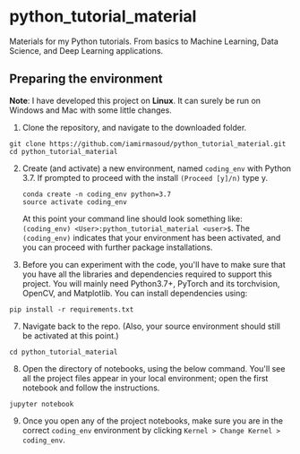 # python_tutorial_material
Materials for my Python tutorials. From basics to Machine Learning, Data Science, and Deep Learning applications.

## Preparing the environment
**Note**: I have developed this project on __Linux__. It can surely be run on Windows and Mac with some little changes.

1. Clone the repository, and navigate to the downloaded folder.
```
git clone https://github.com/iamirmasoud/python_tutorial_material.git
cd python_tutorial_material
```

2. Create (and activate) a new environment, named `coding_env` with Python 3.7. If prompted to proceed with the install `(Proceed [y]/n)` type y.

	```shell
	conda create -n coding_env python=3.7
	source activate coding_env
	```
	
	At this point your command line should look something like: `(coding_env) <User>:python_tutorial_material <user>$`. The `(coding_env)` indicates that your environment has been activated, and you can proceed with further package installations.

6. Before you can experiment with the code, you'll have to make sure that you have all the libraries and dependencies required to support this project. You will mainly need Python3.7+, PyTorch and its torchvision, OpenCV, and Matplotlib. You can install  dependencies using:
```
pip install -r requirements.txt
```

7. Navigate back to the repo. (Also, your source environment should still be activated at this point.)
```shell
cd python_tutorial_material
```

8. Open the directory of notebooks, using the below command. You'll see all the project files appear in your local environment; open the first notebook and follow the instructions.
```shell
jupyter notebook
```

9. Once you open any of the project notebooks, make sure you are in the correct `coding_env` environment by clicking `Kernel > Change Kernel > coding_env`.